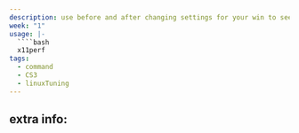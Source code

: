 ```yaml
---
description: use before and after changing settings for your win to see performance difference
week: "1"
usage: |-
  ````bash 
  x11perf
tags:
  - command
  - CS3
  - linuxTuning
---
```

## extra info:
